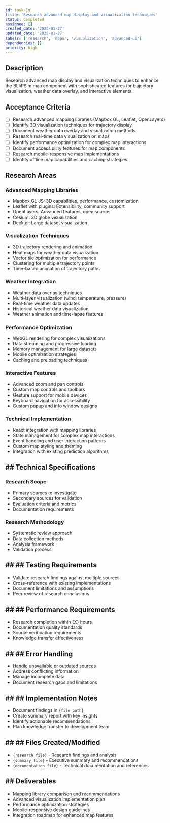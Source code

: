```yaml
---
id: task-1g
title: 'Research advanced map display and visualization techniques'
status: Completed
assignee: []
created_date: '2025-01-27'
updated_date: '2025-01-27'
labels: ['research', 'maps', 'visualization', 'advanced-ui']
dependencies: []
priority: high
---
```


## Description

Research advanced map display and visualization techniques to enhance the BLIiPSim map component with sophisticated features for trajectory visualization, weather data overlay, and interactive elements.

## Acceptance Criteria
- [ ] Research advanced mapping libraries (Mapbox GL, Leaflet, OpenLayers)
- [ ] Identify 3D visualization techniques for trajectory display
- [ ] Document weather data overlay and visualization methods
- [ ] Research real-time data visualization on maps
- [ ] Identify performance optimization for complex map interactions
- [ ] Document accessibility features for map components
- [ ] Research mobile-responsive map implementations
- [ ] Identify offline map capabilities and caching strategies

## Research Areas

### Advanced Mapping Libraries
- Mapbox GL JS: 3D capabilities, performance, customization
- Leaflet with plugins: Extensibility, community support
- OpenLayers: Advanced features, open source
- Cesium: 3D globe visualization
- Deck.gl: Large dataset visualization

### Visualization Techniques
- 3D trajectory rendering and animation
- Heat maps for weather data visualization
- Vector tile optimization for performance
- Clustering for multiple trajectory points
- Time-based animation of trajectory paths

### Weather Integration
- Weather data overlay techniques
- Multi-layer visualization (wind, temperature, pressure)
- Real-time weather data updates
- Historical weather data visualization
- Weather animation and time-lapse features

### Performance Optimization
- WebGL rendering for complex visualizations
- Data streaming and progressive loading
- Memory management for large datasets
- Mobile optimization strategies
- Caching and preloading techniques

### Interactive Features
- Advanced zoom and pan controls
- Custom map controls and toolbars
- Gesture support for mobile devices
- Keyboard navigation for accessibility
- Custom popup and info window designs

### Technical Implementation
- React integration with mapping libraries
- State management for complex map interactions
- Event handling and user interaction patterns
- Custom map styling and theming
- Integration with existing prediction algorithms

## ## Technical Specifications

### Research Scope
- Primary sources to investigate
- Secondary sources for validation
- Evaluation criteria and metrics
- Documentation requirements

### Research Methodology
- Systematic review approach
- Data collection methods
- Analysis framework
- Validation process

## ## ## Testing Requirements
- Validate research findings against multiple sources
- Cross-reference with existing implementations
- Document limitations and assumptions
- Peer review of research conclusions

## ## ## Performance Requirements
- Research completion within {X} hours
- Documentation quality standards
- Source verification requirements
- Knowledge transfer effectiveness

## ## ## Error Handling
- Handle unavailable or outdated sources
- Address conflicting information
- Manage incomplete data
- Document research gaps and limitations

## ## ## Implementation Notes
- Document findings in `{file path}`
- Create summary report with key insights
- Identify actionable recommendations
- Plan knowledge transfer to development team

## ## ## Files Created/Modified
- `{research file}` - Research findings and analysis
- `{summary file}` - Executive summary and recommendations
- `{documentation file}` - Technical documentation and references

## ## Deliverables
- Mapping library comparison and recommendations
- Advanced visualization implementation plan
- Performance optimization strategies
- Mobile-responsive design guidelines
- Integration roadmap for enhanced map features 